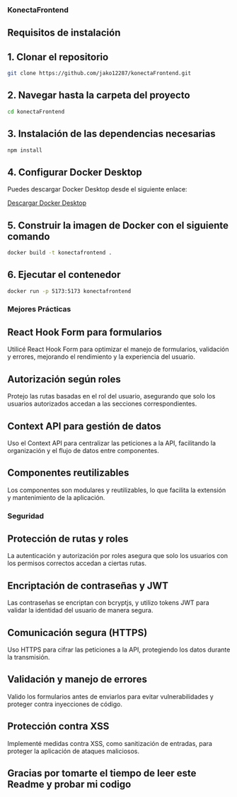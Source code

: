 ### KonectaFrontend

## Requisitos de instalación

## 1. Clonar el repositorio

``` bash
git clone https://github.com/jako12287/konectaFrontend.git

```

## 2. Navegar hasta la carpeta del proyecto

``` bash
cd konectaFrontend

```

## 3. Instalación de las dependencias necesarias

``` bash
npm install

```

## 4. Configurar Docker Desktop

Puedes descargar Docker Desktop desde el siguiente enlace:

[Descargar Docker Desktop](https://www.docker.com/products/docker-desktop/)

## 5. Construir la imagen de Docker con el siguiente comando

```bash
docker build -t konectafrontend .

```

## 6. Ejecutar el contenedor

```bash
docker run -p 5173:5173 konectafrontend

```

### Mejores Prácticas

## React Hook Form para formularios
Utilicé React Hook Form para optimizar el manejo de formularios, validación y errores, mejorando el rendimiento y la experiencia del usuario.

## Autorización según roles
Protejo las rutas basadas en el rol del usuario, asegurando que solo los usuarios autorizados accedan a las secciones correspondientes.

## Context API para gestión de datos
Uso el Context API para centralizar las peticiones a la API, facilitando la organización y el flujo de datos entre componentes.

## Componentes reutilizables
Los componentes son modulares y reutilizables, lo que facilita la extensión y mantenimiento de la aplicación.


### Seguridad

## Protección de rutas y roles
La autenticación y autorización por roles asegura que solo los usuarios con los permisos correctos accedan a ciertas rutas.

## Encriptación de contraseñas y JWT
Las contraseñas se encriptan con bcryptjs, y utilizo tokens JWT para validar la identidad del usuario de manera segura.

## Comunicación segura (HTTPS)
Uso HTTPS para cifrar las peticiones a la API, protegiendo los datos durante la transmisión.

## Validación y manejo de errores
Valido los formularios antes de enviarlos para evitar vulnerabilidades y proteger contra inyecciones de código.

## Protección contra XSS
Implementé medidas contra XSS, como sanitización de entradas, para proteger la aplicación de ataques maliciosos.

## Gracias por tomarte el tiempo de leer este Readme y probar mi codigo